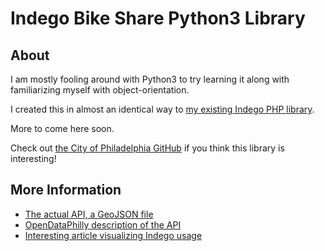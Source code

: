 Indego Bike Share Python3 Library
==============================

About
-----

I am mostly fooling around with Python3 to try learning it along with familiarizing myself with object-orientation.

I created this in almost an identical way to [my existing Indego PHP library](https://github.com/ericoc/indego-php-lib).

More to come here soon.

Check out [the City of Philadelphia GitHub](https://github.com/CityOfPhiladelphia) if you think this library is interesting!

More Information
----------------
* [The actual API, a GeoJSON file](https://www.rideindego.com/stations/json/)
* [OpenDataPhilly description of the API](https://www.opendataphilly.org/dataset/bike-share-stations)
* [Interesting article visualizing Indego usage](http://www.randalolson.com/2015/09/05/visualizing-indego-bike-share-usage-patterns-in-philadelphia-part-2/)
